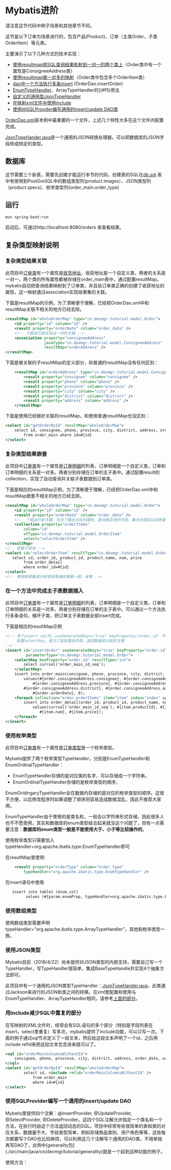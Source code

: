 Mybatis进阶
===========================
请注意这节代码中例子场景和其他章节不同。

这节是以下订单为场景进行的，包含产品(Product)、订单（主类Order，子类OrderItem）等元素。

主要演示了以下几种方式的技术实现：
* [使用resultmap把SQL查询结果影射到一对一的两个类上](#f1)（Order类中有一个属性是ConsigneeAddress类）
* [使用resultmap做一对多的映射](#f2)（Order类中包含多个OrderItem类）
* [dao中一个方法执行多条insert](#f3) (OrderDao.insertOrder)
* [EnumTypeHandler](#f4)、ArrayTypeHandler的](#f5)用法
* [自定义的通用型JsonTypeHandler](#f6)
* [在映射xml文件中使用include](#f7)
* [使用@SQLProvider编写通用的insert/update DAO类](#f8)

[OrderDao.xml](./src/main/resources/cn/devmgr/tutorial/OrderDao.xml)是本例中最重要的一个文件，上述几个特性大多在这个文件内配置完成。

[JsonTypeHander.java](./src/main/java/cn/devmgr/tutorial/typehandler/JsonTypeHandler.java)是一个通用的JSON转换处理器，可以把数据库的JSON字段转成特定的类型。

## 数据库
这节需要三个新表，需要先创建才能运行本节的代码，创建表的SQL在[db.sql](./db.sql)
表中有使用到PostGreSQL中的数组类型列(product.images）、JSON类型列（product.specs)、枚举类型列(order_main.order_type)

## 运行
```bash
mvn spring-boot:run
```
启动后，可通过http://localhost:8080/orders 来查看结果。


## 复杂类型映射说明

<h3 id="f1">复杂类型结果关联</h3>

此项目中[订单类](./src/main/java/cn/devmgr/tutorial/model/Order.java)有一个属性是[收货地址](./src/main/java/cn/devmgr/tutorial/model/ConsigneeAddress.java)，收获地址是一个自定义类，两者的关系是一对一，两个类的所有属性都被存储在order_main表中，通过配置resultMap，mybatis自动把查询结果映射到了订单类，并且给订单类正确的创建了收获地址的属性，这一映射通过association实现结果集的关联。

下面是resultMap的示例，为了清晰便于理解，已经把OrderDao.xml中和resultMap关联不相关的地方已经去除。
```XML
<resultMap id="wholeOrderMap" type="cn.devmgr.tutorial.model.Order">
    <id property="id" column="id" />
    <result property="orderDate" column="order_date" />
    <!-- 下面这行是实现这一切的关键 -->
    <association property="consigneeAddress" 
                 javaType="cn.devmgr.tutorial.model.ConsigneeAddress" 
                 resultMap="orderAddress" />
</resultMap>
```
下面是被关联的子resultMap的定义部分，和普通的resultMap没有任何区别：
```XML
    <resultMap id="orderAddress" type="cn.devmgr.tutorial.model.ConsigneeAddress">
        <result property="consignee" column="consignee" />
        <result property="phone" column="phone" />
        <result property="province" column="province" />
        <result property="city" column="city" />
        <result property="district" column="district" />
        <result property="address" column="address" />
    </resultMap>
```
下面是使用已经做好关联的resultMap，和使用普通resultMap也没区别：
```XML
<select id="getOrderById" resultMap="wholeOrderMap">
    select id, consignee, phone, province, city, district, address, order_date, status
        from order_main where id=#{id}
</select>
```


<h3 id="f2">复杂类型结果嵌套</h3>

此项目中[订单类](./src/main/java/cn/devmgr/tutorial/model/Order.java)有一个属性是[订单明细](./src/main/java/cn/devmgr/tutorial/model/OrderItem.java)的列表，订单明细是一个自定义类，订单和订单明细的关系是一对多。两者分别存储在订单的主子表中。通过配置result的collection，实现了自动查询并关联子表数据到订单类。

下面是相应的resultMap示例，为了清晰便于理解，已经把OrderDao.xml中和resultMap嵌套不相关的地方已经去除。
```XML
<resultMap id="wholeOrderMap" type="cn.devmgr.tutorial.model.Order">
    <id property="id" column="id" />
    <result property="orderDate" column="order_date" />
    <!-- 下面这行是关键，包含了集合对应的属性、查询集合用的字段、集合的类型以及嵌套对应的查询等设置 -->
    <collection property="orderItems" 
		column="id" 
		ofType="cn.devmgr.tutorial.model.OrderItem" 
		select="selectOrderItem" />
</resultMap>
<!-- 嵌套子查询 -->
<select id="selectOrderItem" resultType="cn.devmgr.tutorial.model.OrderItem">
   select id, order_id, product_id, product_name, num, price
        from order_detail
        where order_id=#{id}
</select>
<!-- 使用结果集部分和使用普通结果集一致，省略 -->
```


<h3 id="f3">在一个方法中完成主子表数据插入</h3>

此项目中[订单类](./src/main/java/cn/devmgr/tutorial/model/Order.java)有一个属性是[订单明细](./src/main/java/cn/devmgr/tutorial/model/OrderItem.java)的列表，订单明细是一个自定义类，订单和订单明细的关系是一对多。两者分别存储在订单的主子表中。可以通过一个方法执行多条语句，循环子类，把订单主子表数据全部insert完成。

下面是相应的resultMap示例
```XML
<!-- 多个insert sql时，useGeneratedKeys="true" keyProperty="order.id" 不起作用，
     配置selectKey，是为了起到类似作用，返回数据库分配的主键
-->
<insert id="insertOrder" useGeneratedKeys="true" keyProperty="order.id" 
         parameterType="cn.devmgr.tutorial.model.Order">
    <selectKey keyProperty="order.id" resultType="int">
        select currval('order_main_id_seq');
    </selectKey>
    insert into order_main(consignee, phone, province, city, district, address, order_date, status)
        values(#{order.consigneeAddress.consignee}, #{order.consigneeAddress.phone},
	        #{order.consigneeAddress.province}, #{order.consigneeAddress.city}, 
		#{order.consigneeAddress.district}, #{order.consigneeAddress.address},  
	        #{order.orderDate}, 0);
    <foreach collection="order.orderItems" item="item" index="index" open="" separator=";"  close="">
        insert into order_detail(order_id, product_id, product_name, num, price)
            values(currval('order_main_id_seq'), #{item.productId}, #{item.productName}, 
	           #{item.num}, #{item.price});
    </foreach>
</insert>
```


<h3 id="f4">使用枚举类型</h3>

此项目中[订单类](./src/main/java/cn/devmgr/tutorial/model/Order.java)有一个属性是[订单类型](./src/main/java/cn/devmgr/tutorial/model/OrderType.java)是一个枚举类型。

Mybatis提供了两个枚举类型TypeHandler，分别是EnumTypeHandler和EnumOrdinalTypeHandler：
* EnumTypeHandler存储的是对应类的名字，可以存储成一个字符串。
* EnumOrdinalTypeHandler存储的是枚举类型的顺序，

EnumOridingaryTypeHandler会在数据内存储的是对应的枚举类型的顺序。这很不方便，以后修改程序时如果调整了顺序则容易造成数据混乱，因此不推荐大家用。

EnumTypeHandler由于使用的是类名称，一般会以字符串形式存储，因此很多人也不不愿使用，其实和数据库的enum类型结合起来就没这个问题了，但有一点需要注意：**数据库的enum类型一般是不能使用大于、小于等比较操作的**。

使用枚举类型只需要加入typeHandler=org.apache.ibatis.type.EnumTypeHandler即可

在resultMap里使用:
```XML
    <result property="orderType" column="order_type" 
	    typeHandler="org.apache.ibatis.type.EnumTypeHandler" />
```
在insert语句中使用
```XML
   insert into table1 (enum_col) 
         values (#{param.enumProp, typeHandler=org.apache.ibatis.type.EnumTypeHandler})
```


<h3 id="f5">使用数组类型</h3>

使用数组类型需要声明typeHandler="org.apache.ibatis.type.ArrayTypeHandler"，其他和枚举类型一致。


<h3 id="f6">使用JSON类型</h3>
Mybatis目前（2018/4/22）尚未提供对JSON类型的内嵌支持，需要自己写一个TypeHandler，写TypeHandler很简单，集成BaseTypeHandle并实现4个抽象方法即可。

此项目中有一个通用的JSON类型TypeHandler：[JsonTypeHander.java](./src/main/java/cn/devmgr/tutorial/typehandler/JsonTypeHandler.java)，此类通过Jackson来进行的JSON和类之间的转换。在xml里配置和使用与EnumTypeHandler、ArrayTypeHandler相同，请参考[上面的部分](#f4)。


<h3 id="f7">用include减少SQL中重复的部分</h3>
在写映射的XML文件时，经常会有SQL语句的多个部分（特别是字段列表在insert，select里重复）写多次，mybatis提供了include功能，可以只写一次。下面的例子通过sql节点定义了一段文本，然后给这段文本声明了一个id，之后用include refid来把这段文本包含进来就可以了。

```XML
<sql id="orderMainColumnsWithoutId"> 
    consignee, phone, province, city, district, address, order_date, order_type, status
</sql>
<select id="getOrderById" resultMap="wholeOrderMap">
        select id, <include refid="orderMainColumnsWithoutId" />
	        from order_main
	        where id=#{id}
</select>
```

<h3 id="f8">使用SQLProvider编写一个通用的insert/update DAO</h3>
Mybatis里提供四个注解：@InsertProvider, @UpdateProvider, @SelectProvider, @DeleteProvider。这四个SQL注解允许指定一个类名和一个方法，在执行时由这个方法返回动态的SQL。项目中经常有些很简单的表和类的对应关系，数据量不大、字段类型简单，例如存储商品类别、用户角色等等，这些每次都要写个DAO也比较麻烦，可以利用这几个注解写个通用的DAO类，不用单独再写DAO了，此例中[generality包](./src/main/java/cn/devmgr/tutorial/generality)就是一个起到这种功能的例子。

使用方法：
```SQL
```
```Java
```








